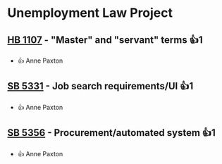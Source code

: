# Unemployment Law Project

## [HB 1107](/bill/2023-24/hb/1107/) - "Master" and "servant" terms 👍1  
* 👍 Anne Paxton

## [SB 5331](/bill/2023-24/sb/5331/) - Job search requirements/UI 👍1  
* 👍 Anne Paxton

## [SB 5356](/bill/2023-24/sb/5356/) - Procurement/automated system 👍1  
* 👍 Anne Paxton